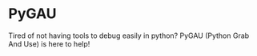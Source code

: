 # PyGAU

Tired of not having tools to debug easily in python? PyGAU (Python Grab And Use) is here to help!
